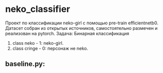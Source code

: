 # neko_classifier

Проект по классификации neko-girl с помощью pre-train efficientnetb0. Датасет собран из открытых источников, самостоятельно размечен и реализован на pytorch.
Задача: Бинарная классификация
  1. class neko - 1: neko-girl.
  2. class cringe - 0: персонаж не neko.

## baseline.py:



